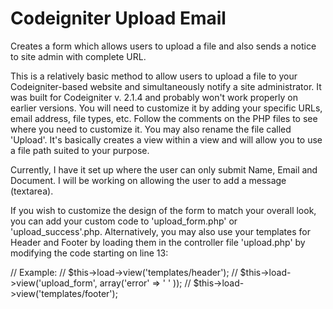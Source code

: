 Codeigniter Upload Email
========================

Creates a form which allows users to upload a file and also sends a notice to site admin with complete URL.

This is a relatively basic method to allow users to upload a file to your Codeigniter-based website and simultaneously notify a site administrator. It was built for Codeigniter v. 2.1.4 and probably won't work properly on earlier versions. You will need to customize it by adding your specific URLs, email address, file types, etc. Follow the comments on the PHP files to see where you need to customize it. You may also rename the file called 'Upload'. It's basically creates a view within a view and will allow you to use a file path suited to your purpose.

Currently, I have it set up where the user can only submit Name, Email and Document. I will be working on allowing the user to add a message (textarea).

If you wish to customize the design of the form to match your overall look, you can add your custom code to 'upload_form.php' or 'upload_success'.php. Alternatively, you may also use your templates for Header and Footer by loading them in the controller file 'upload.php' by modifying the code starting on line 13:

// Example:
// $this->load->view('templates/header');
// $this->load->view('upload_form', array('error' => ' ' ));
// $this->load->view('templates/footer');
